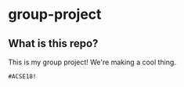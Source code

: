 # group-project

## What is this repo?

This is my group project! We're making a cool thing.

```
#ACSE18!
```
